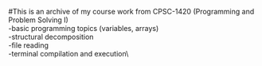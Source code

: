 #This is an archive of my course work from CPSC-1420 (Programming and Problem Solving I) \
-basic programming topics (variables, arrays)\
-structural decomposition\
-file reading\
-terminal compilation and execution\
